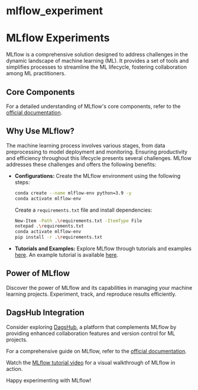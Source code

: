 # mlflow_experiment
# MLflow Experiments

MLflow is a comprehensive solution designed to address challenges in the dynamic landscape of machine learning (ML). It provides a set of tools and simplifies processes to streamline the ML lifecycle, fostering collaboration among ML practitioners.

## Core Components

For a detailed understanding of MLflow's core components, refer to the [official documentation](https://mlflow.org/docs/latest/introduction/index.html).

## Why Use MLflow?

The machine learning process involves various stages, from data preprocessing to model deployment and monitoring. Ensuring productivity and efficiency throughout this lifecycle presents several challenges. MLflow addresses these challenges and offers the following benefits:

- **Configurations:** Create the MLflow environment using the following steps:

    ```bash
    conda create --name mlflow-env python=3.9 -y
    conda activate mlflow-env
    ```

    Create a `requirements.txt` file and install dependencies:

    ```bash
    New-Item -Path .\requirements.txt -ItemType File
    notepad .\requirements.txt
    conda activate mlflow-env
    pip install -r .\requirements.txt
    ```

- **Tutorials and Examples:** Explore MLflow through tutorials and examples [here](https://mlflow.org/docs/latest/search.html?q=tutorial+example&check_keywords=yes&area=default). An example tutorial is available [here](https://mlflow.org/docs/2.5.0/tutorials-and-examples/tutorial.html).

## Power of MLflow

Discover the power of MLflow and its capabilities in managing your machine learning projects. Experiment, track, and reproduce results efficiently.

## DagsHub Integration

Consider exploring [DagsHub](https://dagshub.com/), a platform that complements MLflow by providing enhanced collaboration features and version control for ML projects.

For a comprehensive guide on MLflow, refer to the [official documentation](https://mlflow.org/docs/latest/).

Watch the [MLflow tutorial video](https://www.youtube.com/watch?v=qdcHHrsXA48) for a visual walkthrough of MLflow in action.

Happy experimenting with MLflow!
